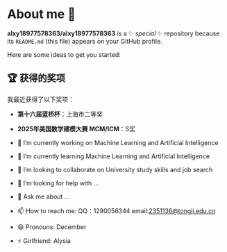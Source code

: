 # About me 👋


**alxy18977578363/alxy18977578363** is a ✨ _special_ ✨ repository because its `README.md` (this file) appears on your GitHub profile.

Here are some ideas to get you started:

## 🏆 获得的奖项

我最近获得了以下奖项：
- **第十六届蓝桥杯**：上海市二等奖
- **2025年美国数学建模大赛 MCM/ICM**：S奖

- 🔭 I’m currently working on Machine Learning and Artificial Intelligence
- 🌱 I’m currently learning Machine Learning and Artificial Intelligence
- 👯 I’m looking to collaborate on University study skills and job search
- 🤔 I’m looking for help with ...
- 💬 Ask me about ...
- 📫 How to reach me: QQ：1290056344  email:2351136@tongji.edu.cn
- 😄 Pronouns: December
- ⚡ Girlfriend: Alysia

